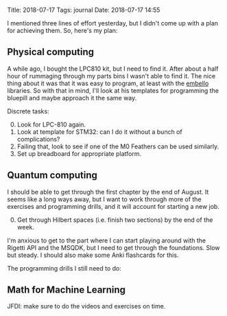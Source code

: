 Title: 2018-07-17
Tags: journal
Date: 2018-07-17 14:55

I mentioned three lines of effort yesterday, but I didn't come up with a plan
for achieving them. So, here's my plan:

## Physical computing

A while ago, I bought the LPC810 kit, but I need to find it. After about a half
hour of rummaging through my parts bins I wasn't able to find it. The nice
thing about it was that it was easy to program, at least with the
[embello](https://github.com/jeelabs/embello) libraries. So with that in mind,
I'll look at his templates for programming the bluepill and maybe approach it the
same way.

Discrete tasks:

0. Look for LPC-810 again.
0. Look at template for STM32: can I do it without a bunch of complications?
0. Failing that, look to see if one of the M0 Feathers can be used similarly.
0. Set up breadboard for appropriate platform.

## Quantum computing

I should be able to get through the first chapter by the end of August. It
seems like a long ways away, but I want to work through more of the exercises
and programming drills, and it will account for starting a new job.

0. Get through Hilbert spaces (i.e. finish two sections) by the end of the
   week.

I'm anxious to get to the part where I can start playing around with the
Rigetti API and the MSQDK, but I need to get through the foundations. Slow but
steady. I should also make some Anki flashcards for this.

The programming drills I still need to do:

## Math for Machine Learning

JFDI: make sure to do the videos and exercises on time.

